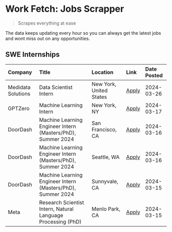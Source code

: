 # Work Fetch: Jobs Scrapper
> Scrapes everything at ease

The data keeps updating every hour so you can always get the latest jobs and wont miss out on any opportunities.

## SWE Internships
<!--START_SECTION:workfetch-->
| Company            | Title                                                        | Location                | Link                                                                                                                                                                                                                                                                     | Date Posted   |
|:-------------------|:-------------------------------------------------------------|:------------------------|:-------------------------------------------------------------------------------------------------------------------------------------------------------------------------------------------------------------------------------------------------------------------------|:--------------|
| Medidata Solutions | Data Scientist Intern                                        | New York, United States | [Apply](https://www.linkedin.com/jobs/view/data-scientist-intern-at-medidata-solutions-3810253704?position=5&pageNum=0&refId=lFfOkpPPb%2Bvjl5QmcEZtpw%3D%3D&trackingId=xXG9MzyHHcKUTz12XMtRdQ%3D%3D&trk=public_jobs_jserp-result_search-card)                            | 2024-03-26    |
| GPTZero            | Machine Learning Intern                                      | New York, NY            | [Apply](https://www.linkedin.com/jobs/view/machine-learning-intern-at-gptzero-3860723963?position=9&pageNum=0&refId=lFfOkpPPb%2Bvjl5QmcEZtpw%3D%3D&trackingId=6oBhwqC%2FxAVbfk3gz6KVCg%3D%3D&trk=public_jobs_jserp-result_search-card)                                   | 2024-03-17    |
| DoorDash           | Machine Learning Engineer Intern (Masters/PhD), Summer 2024  | San Francisco, CA       | [Apply](https://www.linkedin.com/jobs/view/machine-learning-engineer-intern-masters-phd-summer-2024-at-doordash-3736457737?position=3&pageNum=0&refId=lFfOkpPPb%2Bvjl5QmcEZtpw%3D%3D&trackingId=GUQA7NgJ11LCliHYnMGQ3Q%3D%3D&trk=public_jobs_jserp-result_search-card)   | 2024-03-16    |
| DoorDash           | Machine Learning Engineer Intern (Masters/PhD), Summer 2024  | Seattle, WA             | [Apply](https://www.linkedin.com/jobs/view/machine-learning-engineer-intern-masters-phd-summer-2024-at-doordash-3736455966?position=4&pageNum=0&refId=lFfOkpPPb%2Bvjl5QmcEZtpw%3D%3D&trackingId=PTLqxQnanWuM4rKQe4k%2BDQ%3D%3D&trk=public_jobs_jserp-result_search-card) | 2024-03-16    |
| DoorDash           | Machine Learning Engineer Intern (Masters/PhD), Summer 2024  | Sunnyvale, CA           | [Apply](https://www.linkedin.com/jobs/view/machine-learning-engineer-intern-masters-phd-summer-2024-at-doordash-3736454973?position=2&pageNum=0&refId=lFfOkpPPb%2Bvjl5QmcEZtpw%3D%3D&trackingId=jbTsKo1hOc4H456G3lSaXQ%3D%3D&trk=public_jobs_jserp-result_search-card)   | 2024-03-15    |
| Meta               | Research Scientist Intern, Natural Language Processing (PhD) | Menlo Park, CA          | [Apply](https://www.linkedin.com/jobs/view/research-scientist-intern-natural-language-processing-phd-at-meta-3858718375?position=10&pageNum=0&refId=lFfOkpPPb%2Bvjl5QmcEZtpw%3D%3D&trackingId=YN2AAys79ITteZ4wRJfp%2BQ%3D%3D&trk=public_jobs_jserp-result_search-card)   | 2024-03-15    |
<!--END_SECTION:workfetch-->
